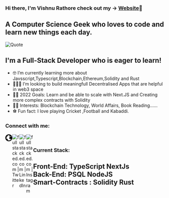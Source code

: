  
### Hi there, I'm Vishnu Rathore check out my -> [Website]👋
## A Computer Science Geek who loves to code and learn new things each day. 


 ![Quote](https://github-readme-quotes.herokuapp.com/quote?quoteCategory=programming&theme=dracula&animation=default&layout=zues&font=Redressed)


## I'm a Full-Stack Developer who is eager to learn!
- 🤓 I’m currently learning more about Javsscript,Typescript,Blockchain,Ethereum,Solidity and Rust 
- 👨🏻‍💻 I’m looking to build meaningfull Decentralised Apps that are helpful in web3 space
- 🙌🏼 2022 Goals: Learn and be able to scale with Next.JS and Creating more complex contracts with Solidity
- 🧑‍💻 Interests:  Blockchain Technology, World Affairs, Book Reading......
- ⚽️ Fun fact: I love playing Cricket ,Football and Kabaddi.



### Connect with me:

[<img align="left" alt="fullstacked.com" width="22px" src="https://raw.githubusercontent.com/iconic/open-iconic/master/svg/globe.svg" />][website]
[<img align="left" alt="fullstacked.com | Twitter" width="22px" src="https://cdn.jsdelivr.net/npm/simple-icons@v3/icons/twitter.svg" />][twitter]
[<img align="left" alt="fullstacked.com | LinkedIn" width="22px" src="https://cdn.jsdelivr.net/npm/simple-icons@v3/icons/linkedin.svg" />][linkedin]
[<img align="left" alt="fullstacked.com | Instagram" width="22px" src="https://cdn.jsdelivr.net/npm/simple-icons@v3/icons/instagram.svg" />][instagram]

<br />

### Current Stack: 

Front-End: **TypeScript** **NextJs**
<br />
Back-End: **PSQL** **NodeJS**
<br />
Smart-Contracts : **Solidity** **Rust**
---

 
 

[website]: https://rkvishnu-web.vercel.app/ 
[twitter]: https://twitter.com/RkVishnu91
[linkedin]: https://www.linkedin.com/in/vishnu-rathore-619380202/
[instagram]: https://www.instagram.com/rkvishnu779/






